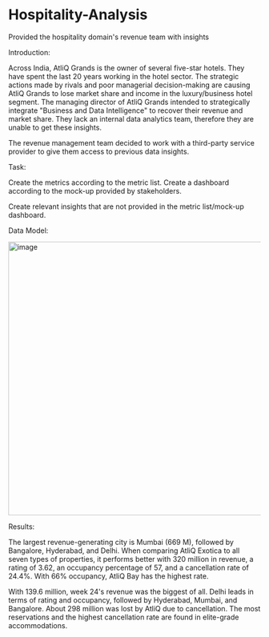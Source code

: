 # Hospitality-Analysis
Provided the hospitality domain's revenue team with insights

Introduction:

Across India, AtliQ Grands is the owner of several five-star hotels. They have spent the last 20 years working in the hotel sector. The strategic actions made by rivals and poor managerial decision-making are causing AtliQ Grands to lose market share and income in the luxury/business hotel segment. The managing director of AtliQ Grands intended to strategically integrate "Business and Data Intelligence" to recover their revenue and market share. They lack an internal data analytics team, therefore they are unable to get these insights.

The revenue management team decided to work with a third-party service provider to give them access to previous data insights.

Task:

Create the metrics according to the metric list.
Create a dashboard according to the mock-up provided by stakeholders.

Create relevant insights that are not provided in the metric list/mock-up dashboard.

Data Model:

<img width="547" alt="image" src="https://github.com/Tanisha-27505/Hospitality-Analysis/assets/69121836/a5e9a35f-9404-4aa2-a5cf-857123d3a624">



Results:

The largest revenue-generating city is Mumbai (669 M), followed by Bangalore, Hyderabad, and Delhi.
When comparing AtliQ Exotica to all seven types of properties, it performs better with 320 million in revenue, a rating of 3.62, an occupancy percentage of 57, and a cancellation rate of 24.4%.
With 66% occupancy, AtliQ Bay has the highest rate.

With 139.6 million, week 24's revenue was the biggest of all.
Delhi leads in terms of rating and occupancy, followed by Hyderabad, Mumbai, and Bangalore.
About 298 million was lost by AtliQ due to cancellation.
The most reservations and the highest cancellation rate are found in elite-grade accommodations.


